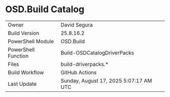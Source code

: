 ﻿# OSD.Build Catalog

| | |
|-|-|
| Owner | David Segura |
| Build Version | 25.8.16.2 |
| PowerShell Module | OSD.Build |
| PowerShell Function | Build-OSDCatalogDriverPacks |
| Files | build-driverpacks.* |
| Build Workflow | GitHub Actions |
| Last Update | Sunday, August 17, 2025 5:07:17 AM UTC |
